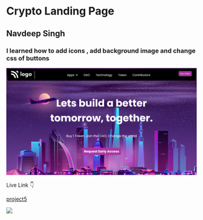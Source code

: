# Crypto Landing Page

## Navdeep Singh

### I learned how to add icons , add background  image and change css of buttons

![project5](./project5.png)


Live Link :point_down:


[project5](https://navdeep-project5.netlify.app/ 'project5')

![](https://img.shields.io/badge/Time-1--2%20Hours-brightgreen)

